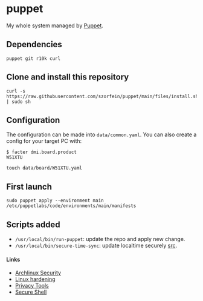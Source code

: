 # puppet
My whole system managed by [Puppet](https://puppet.com/).

## Dependencies

    puppet git r10k curl

## Clone and install this repository

    curl -s https://raw.githubusercontent.com/szorfein/puppet/main/files/install.sh | sudo sh

## Configuration
The configuration can be made into `data/common.yaml`. You can also create a config for your target PC with:

    $ facter dmi.board.product
    W51XTU

    touch data/board/W51XTU.yaml

## First launch

    sudo puppet apply --environment main /etc/puppetlabs/code/environments/main/manifests

## Scripts added

+ `/usr/local/bin/run-puppet`: update the repo and apply new change.
+ `/usr/local/bin/secure-time-sync`: update localtime securely [src](https://gitlab.com/madaidan/secure-time-sync/).

#### Links

+ [Archlinux Security](https://wiki.archlinux.org/title/Security)
+ [Linux hardening](https://madaidans-insecurities.github.io/guides/linux-hardening.html)
+ [Privacy Tools](https://www.privacytools.io/)
+ [Secure Shell](https://stribika.github.io/2015/01/04/secure-secure-shell.html)
